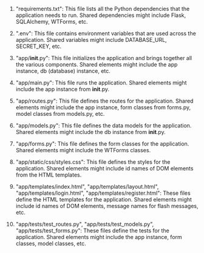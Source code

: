 1. "requirements.txt": This file lists all the Python dependencies that the application needs to run. Shared dependencies might include Flask, SQLAlchemy, WTForms, etc.

2. ".env": This file contains environment variables that are used across the application. Shared variables might include DATABASE_URL, SECRET_KEY, etc.

3. "app/__init__.py": This file initializes the application and brings together all the various components. Shared elements might include the app instance, db (database) instance, etc.

4. "app/main.py": This file runs the application. Shared elements might include the app instance from __init__.py.

5. "app/routes.py": This file defines the routes for the application. Shared elements might include the app instance, form classes from forms.py, model classes from models.py, etc.

6. "app/models.py": This file defines the data models for the application. Shared elements might include the db instance from __init__.py.

7. "app/forms.py": This file defines the form classes for the application. Shared elements might include the WTForms classes.

8. "app/static/css/styles.css": This file defines the styles for the application. Shared elements might include id names of DOM elements from the HTML templates.

9. "app/templates/index.html", "app/templates/layout.html", "app/templates/login.html", "app/templates/register.html": These files define the HTML templates for the application. Shared elements might include id names of DOM elements, message names for flash messages, etc.

10. "app/tests/test_routes.py", "app/tests/test_models.py", "app/tests/test_forms.py": These files define the tests for the application. Shared elements might include the app instance, form classes, model classes, etc.